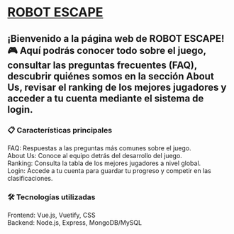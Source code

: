  # [ROBOT ESCAPE](https://web-for-multiplayergame.onrender.com/)

## ¡Bienvenido a la página web de ROBOT ESCAPE! 🎮 Aquí podrás conocer todo sobre el juego, consultar las preguntas frecuentes (FAQ), descubrir quiénes somos en la sección About Us, revisar el ranking de los mejores jugadores y acceder a tu cuenta mediante el sistema de login.
### **📋 Características principales**  

FAQ: Respuestas a las preguntas más comunes sobre el juego.   
About Us: Conoce al equipo detrás del desarrollo del juego.  
Ranking: Consulta la tabla de los mejores jugadores a nivel global.  
Login: Accede a tu cuenta para guardar tu progreso y competir en las clasificaciones.  


### **🛠️ Tecnologías utilizadas**  

Frontend: Vue.js, Vuetify, CSS  
Backend: Node.js, Express, MongoDB/MySQL


